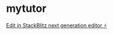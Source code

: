 # mytutor

[Edit in StackBlitz next generation editor ⚡️](https://stackblitz.com/~/github.com/jaldiniyou/mytutor)